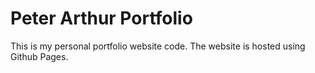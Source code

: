 # Peter Arthur Portfolio

This is my personal portfolio website code. The website is hosted using Github Pages.


